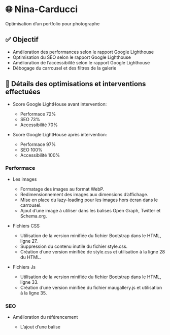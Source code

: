 # 🌐 Nina-Carducci
Optimisation d’un portfolio pour photographe

## ✅ Objectif
- Amélioration des performances selon le rapport Google Lighthouse
- Optimisation du SEO selon le rapport Google Lighthouse
- Amélioration de l’accessibilité selon le rapport Google Lighthouse
- Débogage du carrousel et des filtres de la galerie

## 🔧 Détails des optimisations et interventions effectuées

- Score Google LightHouse avant intervention:
  - Performace 72%
  - SEO 73%
  - Accessibilité 70%

- Score Google LightHouse après intervention:
  - Performace 97%
  - SEO 100%
  - Accessibilité 100%

### Performace
- Les images
  - Formatage des images au format WebP.
  - Redimensionnement des images aux dimensions d’affichage. 
  - Mise en place du lazy-loading pour les images hors écran dans le carrousel. 
  - Ajout d’une image à utiliser dans les balises Open Graph, Twitter et Schema.org.

- Fichiers CSS
  - Utilisation de la version minifiée du fichier Bootstrap dans le HTML, ligne 27. 
  - Suppression du contenu inutile du fichier style.css. 
  - Création d’une version minifiée de style.css et utilisation à la ligne 28 du HTML.

- Fichiers Js
  - Utilisation de la version minifiée du fichier Bootstrap dans le HTML, ligne 33. 
  - Création d’une version minifiée du fichier maugallery.js et utilisation à la ligne 35.

### SEO
- Amélioration du référencement
  - L’ajout d’une balise <title> à la ligne 4 comprenant 64 caractères. 
  - Ajout d’une balise <meta description> à la ligne 6 comprenant 137 caractères. 
  - D’une balise <html lang="fr-FR"> à la ligne 2 pour préciser la langue utilisée. 
  - Ajout d’attributs alt pour chaque image du site.

- Référencement local et intégration des réseaux sociaux. 
  - Création d’un footer avec les info de localisation, de contact et les horaires. 
  - Création de données structurées avec une balise <script> à la ligne 218. 
  - Ajout de balises <meta property="og:type"> pour utiliser Open Graph,  ligne 10 à 18. 
  - Ajout de balises <meta name="twitter"> pour utiliser Twitter Card, de la ligne 20 à 25.

### Accessibilité
- Ajout de plusieurs attributs manquants. 
  - Ajout des attributs alt sur les images pour afficher une description. 
  - Ajout de l’attribut for sur les labels du formulaire pour les lier à leur balise <input>. 
  - Ajout de l’attribut lang="fr-FR" dans la balise <html> pour spécifier la langue utilisée. 
  -Ajout de placeholder dans les balise input du formulaire

- Ajout de balises. 
  - Ajout d’une balise <title> pour fournir un contexte sur le contenu de la page.

- Modification de balises. 
  - Ajout des balises <header>, <main> et <footer>. 
  - Ajout de plusieurs balises <section> et <article> pour structurer le contenu. 
  - Ajout de la balise <nav> pour les éléments de navigation. 
  - Réorganisation des titres dans un ordre logique un <h1> pour l’ensemble de la page, suivi de <h2>, <h3> et <h4>.

- Modification du contraste pour une meilleure visibilité et respect des normes WCAG AA. 
  - Modification de la propriété background-color de la classe CSS .nav-pills .nav-link.active et .nav-pills .show > .nav-link de #BEB45A à #8A7500. 
  - Ajout de aria-label sur les bouton Previous et Next du carrousel

### Débogage
- Problème avec les boutons de navigation de la modale.  
  - Ajout de -1 à la ligne 198 du fichier maugallery.js dans la fonction prevImage pour permettre la navigation vers l’image précédente.
  - Ajout de +1 à la ligne 245 du fichier maugallery.js dans la fonction nextImage pour permettre la navigation vers l’image suivante. 

- Problème de background lors du clic sur les filtres. 
  - Ajout de la classe .active à la ligne 319 sur l’élément cliqué afin d’appliquer le style CSS correspondant. 